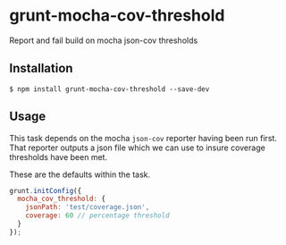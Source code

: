 grunt-mocha-cov-threshold
=========================

Report and fail build on mocha json-cov thresholds

## Installation

    $ npm install grunt-mocha-cov-threshold --save-dev

## Usage

This task depends on the mocha `json-cov` reporter having been run first. That
reporter outputs a json file which we can use to insure coverage thresholds
have been met.

These are the defaults within the task.

```javascript
grunt.initConfig({
  mocha_cov_threshold: {
    jsonPath: 'test/coverage.json',
    coverage: 60 // percentage threshold
  }
});
```
